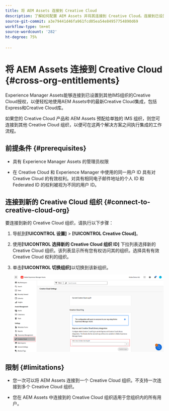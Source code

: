 ```yaml
---
title: 将 AEM Assets 连接到 Creative Cloud
description: 了解如何配置 AEM Assets 并将其连接到 Creative Cloud。连接到已设置到其他IMS组织的Creative Cloud权利，以轻松使用AEM Assets中的最新Creative Cloud集成，包括Express和Creative Cloud库。
source-git-commit: a3e79441d46fa961fcd05ea54e84957754890d69
workflow-type: tm+mt
source-wordcount: '282'
ht-degree: 75%

---
```


# 将 AEM Assets 连接到 Creative Cloud  {#cross-org-entitlements}

Experience Manager Assets能够连接到已设置到其他IMS组织的Creative Cloud授权，以便轻松地使用AEM Assets中的最新Creative Cloud集成，包括Express和Creative Cloud库。

如果您的 Creative Cloud 产品和 AEM Assets 预配给单独的 IMS 组织，则您可连接到其他 Creative Cloud 组织，以便可在这两个解决方案之间执行集成的工作流程。

## 前提条件 {#prerequisites}

* 具有 Experience Manager Assets 的管理员权限

* 在 Creative Cloud 和 Experience Manager 中使用的同一用户 ID 具有对 Creative Cloud 的有效权利。对具有相同电子邮件地址的个人 ID 和 Federated ID 的权利被视为不同的用户 ID。

## 连接到新的 Creative Cloud 组织 {#connect-to-creative-cloud-org}

要连接到新的 Creative Cloud 组织，请执行以下步骤：

1. 导航到&#x200B;**[!UICONTROL 设置]** > **[!UICONTROL Creative Cloud]**。

1. 使用&#x200B;**[!UICONTROL 选择新的 Creative Cloud 组织 ID]** 下拉列表选择新的 Creative Cloud 组织。该列表显示所有您有权访问其的组织。选择具有有效 Creative Cloud 权利的组织。

1. 单击&#x200B;**[!UICONTROL 切换组织]**&#x200B;以切换到该新组织。

   ![跨组织权利](assets/cross-org-entitlements.png)

## 限制 {#limitations}

* 您一次可以将 AEM Assets 连接到一个 Creative Cloud 组织。不支持一次连接到多个 Creative Cloud 组织。

* 您在 AEM Assets 中连接到的 Creative Cloud 组织适用于您组织内的所有用户。

